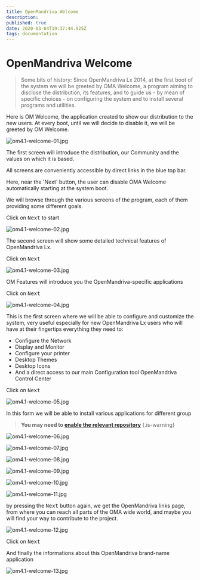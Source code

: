 ```yaml
---
title: OpenMandriva Welcome
description: 
published: true
date: 2020-03-04T19:37:44.925Z
tags: documentation
---
```


# OpenMandriva Welcome

> Some bits of history:
> Since OpenMandriva Lx 2014, at the first boot of the system we will be greeted by OMA Welcome, a program aiming to disclose the distribution, its features, and to guide us - by mean of specific choices - on configuring the system and to install several programs and utilities.


Here is OM Welcome, the application created to show our distribution to the new users.
At every boot, until we will decide to disable it, we will be greeted by OM Welcome.

![om4.1-welcome-01.jpg](/images/om4.1-welcome-01.jpg)

The first screen will introduce the distribution, our Community and the values on which it is based.

All screens are conveniently accessible by direct links in the blue top bar.

Here, near the 'Next' button, the user can disable OMA Welcome automatically starting at the system boot.

We will browse through the various screens of the program, each of them providing some different goals.

Click on <kbd>Next</kbd> to start

![om4.1-welcome-02.jpg](/images/om4.1-welcome-02.jpg)

The second screen will show some detailed technical features of OpenMandriva Lx.

Click on <kbd>Next</kbd>

![om4.1-welcome-03.jpg](/images/om4.1-welcome-03.jpg)

OM Features will introduce you the OpenMandriva-specific applications

Click on <kbd>Next</kbd>

![om4.1-welcome-04.jpg](/images/om4.1-welcome-04.jpg)

This is the first screen where we will be able to configure and customize the system, very useful especially for new OpenMandriva Lx users who will have at their fingertips everything they need to:

- Configure the Network
- Display and Monitor
- Configure your printer
- Desktop Themes
- Desktop Icons
- And a direct access to our main Configuration tool OpenMandriva Control Center

Click on <kbd>Next</kbd>

![om4.1-welcome-05.jpg](/images/om4.1-welcome-05.jpg)

In this form we will be able to install various applications for different group

> **You may need to [enable the relevant repository](/doc/repositories_tldr)**
{.is-warning}


![om4.1-welcome-06.jpg](/images/om4.1-welcome-06.jpg)

![om4.1-welcome-07.jpg](/images/om4.1-welcome-07.jpg)

![om4.1-welcome-08.jpg](/images/om4.1-welcome-08.jpg)

![om4.1-welcome-09.jpg](/images/om4.1-welcome-09.jpg)

![om4.1-welcome-10.jpg](/images/om4.1-welcome-10.jpg)

![om4.1-welcome-11.jpg](/images/om4.1-welcome-11.jpg)

by pressing the <kbd>Next</kbd> button again, we get the OpenMandriva links page, from where you can reach all parts of the OMA wide world, and maybe you will find your way to contribute to the project.

![om4.1-welcome-12.jpg](/images/om4.1-welcome-12.jpg)

Click on <kbd>Next</kbd>

And finally the informations about this OpenMandriva brand-name application

![om4.1-welcome-13.jpg](/images/om4.1-welcome-13.jpg)

